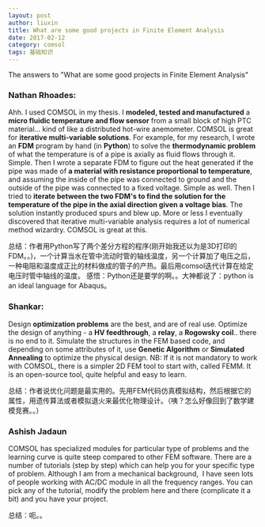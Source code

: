 ```yaml
---
layout: post
author: liuxin
title: What are some good projects in Finite Element Analysis
date: 2017-02-12
category: comsol
tags: 基础知识
---
```


The answers to "What are some good projects in Finite Element Analysis"

### Nathan Rhoades:
Ahh. I used COMSOL in my thesis. I **modeled, tested and manufactured** a **micro fluidic temperature and flow sensor** from a small block of high PTC material... kind of like a distributed hot-wire anemometer.
COMSOL is great for **iterative multi-variable solutions**. For example, for my research, I wrote an **FDM** program by hand (in **Python**) to solve the **thermodynamic problem** of what the temperature is of a pipe is axially as fluid flows through it. Simple.
Then I wrote a separate FDM to figure out the heat generated if the pipe was made of **a material with resistance proportional to temperature**, and assuming the inside of the pipe was connected to ground and the outside of the pipe was connected to a fixed voltage. Simple as well.
Then I tried to **iterate between the two FDM's to find the solution for the temperature of the pipe in the axial direction given a voltage bias**. The solution instantly produced spurs and blew up. More or less I eventually discovered that iterative multi-variable analysis requires a lot of numerical method wizardry.
COMSOL is great at this.

总结：作者用Python写了两个差分方程的程序(刚开始我还以为是3D打印的FDM。。)，一个计算当水在管中流动时管的轴线温度，另一个计算加了电压之后，一种电阻和温度成正比的材料做成的管子的产热。最后用comsol迭代计算在给定电压时管中轴线的温度。
感悟：Python还是要学的啊。。大神都说了：python is an ideal language for Abaqus。

### Shankar:
Design **optimization problems** are the best, and are of real use.
Optimize the design of anything - a **HV feedthrough**, a **relay**, a **Rogowsky coil**.. there is no end to it.
Simulate the structures in the FEM based code, and depending on some attributes of it, use **Genetic Algorithm** or **Simulated Annealing** to optimize the physical design.
NB: If it is not mandatory to work with COMSOL, there is a simpler 2D FEM tool to start with, called FEMM. It is an open-source tool, quite helpful and easy to learn.

总结：作者说优化问题是最实用的。先用FEM代码仿真模拟结构，然后根据它的属性，用遗传算法或者模拟退火来最优化物理设计。（咦？怎么好像回到了数学建模竞赛。。）

### Ashish Jadaun
COMSOL has specialized modules for particular type of problems and the learning curve is quite steep compared to other FEM software. There are a number of tutorials (step by step) which can help you for your specific type of problem. Although I am from a mechanical background,  I have seen lots of people working with AC/DC module in all the frequency ranges. You can pick any of the tutorial, modify the problem here and there (complicate it a bit) and you have your project.

总结：呃。。